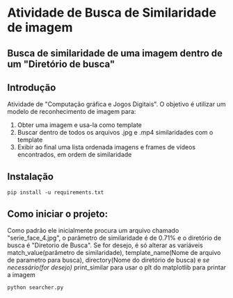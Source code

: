 # Atividade de Busca de Similaridade de imagem
## Busca de similaridade de uma imagem dentro de um "Diretório de busca"

## Introdução
Atividade de "Computação gráfica e Jogos Digitais". O objetivo é utilizar um modelo de reconhecimento de imagem para:
1. Obter uma imagem e usa-la como template
2. Buscar dentro de todos os arquivos .jpg e .mp4 similaridades com o template
3. Exibir ao final uma lista ordenada imagens e frames de vídeos encontrados, em ordem de similaridade

## Instalação
```
pip install -u requirements.txt
```
## Como iniciar o projeto:
Como padrão ele inicialmente procura um arquivo chamado "serie_face_4.jpg", o parâmetro de similaridade é de 0.71% e o diretório de busca é "Diretorio de Busca".
Se for desejo, é só alterar as variáveis match_value(parâmetro de similaridade), template_name(Nome de arquivo de parametro para busca), directory(Nome do diretório de busca) e *se necessário(for desejo)* print_similar para usar o plt do matplotlib para printar a imagem 
```
python searcher.py
```
